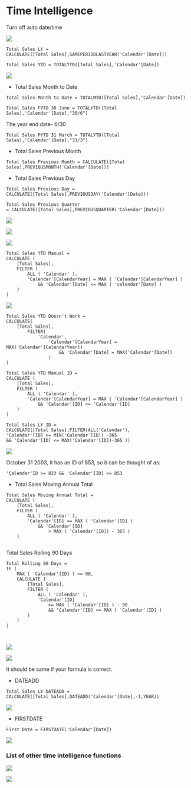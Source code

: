 # Time Intelligence

Turn off auto date/time

![](.gitbook/assets/image%20%2852%29.png)

```text
Total Sales LY = 
CALCULATE([Total Sales],SAMEPERIODLASTYEAR('Calendar'[Date]))
```

```text
Total Sales YTD = TOTALYTD([Total Sales],'Calendar'[Date])
```

![](.gitbook/assets/image%20%2862%29.png)

* Total Sales Month to Date

```text
Total Sales Month to Date = TOTALMTD([Total Sales],'Calendar'[Date])
```

```text
Total Sales FYTD 30 June = TOTALYTD([Total Sales],'Calendar'[Date],"30/6")
```

The year end date- 6/30

```text
Total Sales FYTD 31 March = TOTALYTD([Total Sales],'Calendar'[Date],"31/3")
```

* Total Sales Previous Month 

```text
Total Sales Previous Month = CALCULATE([Total Sales],PREVIOUSMONTH('Calendar'[Date]))
```

* Total Sales Previous Day

```text
Total Sales Previous Day = 
CALCULATE([Total Sales],PREVIOUSDAY('Calendar'[Date]))

Total Sales Previous Quarter 
= CALCULATE([Total Sales],PREVIOUSQUARTER('Calendar'[Date]))
```

![](.gitbook/assets/image%20%282%29.png)

![](.gitbook/assets/image%20%2876%29.png)

![](.gitbook/assets/image%20%2844%29.png)

```text
Total Sales YTD Manual =
CALCULATE (
    [Total Sales],
    FILTER (
        ALL ( 'Calendar' ),
        'Calendar'[CalendarYear] = MAX ( 'Calendar'[CalendarYear] )
            && 'Calendar'[Date] <= MAX ( 'calendar'[Date] )
    )
)

```

![](.gitbook/assets/image%20%2818%29.png)

```text
Total Sales YTD Doesn't Work = 
CALCULATE(
    [Total Sales],
        FILTER(
            'Calendar',
                'Calendar'[CalendarYear] = MAX('Calendar'[CalendarYear])
                    && 'Calendar'[Date] = MAX('Calendar'[Date])
                )
)
```

```text
Total Sales YTD Manual ID =
CALCULATE (
    [Total Sales],
    FILTER (
        ALL ( 'Calendar' ),
        'Calendar'[CalendarYear] = MAX ( 'Calendar'[CalendarYear] )
            && 'Calendar'[ID] <= 'Calendar'[ID]
    )
)

```

```text
Total Sales LY ID = 
CALCULATE([Total Sales],FILTER(ALL('Calendar'),
'Calendar'[ID] >= MIN('Calendar'[ID]) -365
&& 'Calendar'[ID] <= MAX('Calendar'[ID])-365 ))

```

![](.gitbook/assets/image%20%2865%29.png)

October 31 2003, it has an ID of 853, so it can be thought of as:

```text
'Çalendar'ID >= 823 && 'Calendar'[ID] <= 853
```

* Total Sales Moving Annual Total



```text
Total Sales Moving Annual Total = 
CALCULATE (
    [Total Sales],
    FILTER (
        ALL ( 'Calendar' ),
        'Calendar'[ID] <= MAX ( 'Calendar'[ID] )
            && 'Calendar'[ID]
                > MAX ( 'Calendar'[ID]) - 365 )
    )


```

Total Sales Rolling 90 Days

```text
Total Rolling 90 Days =
IF (
    MAX ( 'Calendar'[ID] ) >= 90,
    CALCULATE (
        [Total Sales],
        FILTER (
            ALL ( 'Calendar' ),
            'Calendar'[ID]
                >= MAX ( 'Calendar'[ID] ) - 90
                && 'Calendar'[ID] <= MAX ( 'Calendar'[ID] )
        )
    )
)



```

![](.gitbook/assets/image%20%2854%29.png)

![](.gitbook/assets/image%20%288%29.png)

It should be same if your formula is correct.

* DATEADD

```text
Total Sales LY DATEADD = 
CALCULATE([Total Sales],DATEADD('Calendar'[Date],-1,YEAR))
```

![](.gitbook/assets/image%20%281%29.png)

* FIRSTDATE 

```text
First Date = FIRSTDATE('Calendar'[Date])
```

![](.gitbook/assets/image%20%2821%29.png)

### List of other time intelligence functions

![](.gitbook/assets/image%20%2870%29.png)

![](.gitbook/assets/image%20%2840%29.png)



